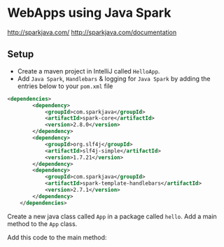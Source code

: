 # WebApps using Java Spark

http://sparkjava.com/
http://sparkjava.com/documentation

## Setup

* Create a maven project in IntelliJ called `HelloApp`.
* Add `Java Spark`, `Handlebars` & logging for `Java Spark` by adding the entries below to your `pom.xml` file

```xml
<dependencies>
        <dependency>
            <groupId>com.sparkjava</groupId>
            <artifactId>spark-core</artifactId>
            <version>2.8.0</version>
        </dependency>
        <dependency>
            <groupId>org.slf4j</groupId>
            <artifactId>slf4j-simple</artifactId>
            <version>1.7.21</version>
        </dependency>
        <dependency>
            <groupId>com.sparkjava</groupId>
            <artifactId>spark-template-handlebars</artifactId>
            <version>2.7.1</version>
        </dependency>
    </dependencies>
```

Create a new java class called `App` in a package called `hello`. Add a main method to the `App` class.

Add this code to the main method:


